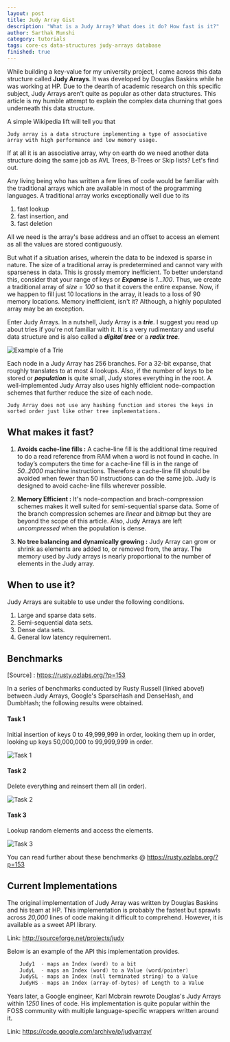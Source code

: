 ```yaml
---
layout: post
title: Judy Array Gist
description: "What is a Judy Array? What does it do? How fast is it?"
author: Sarthak Munshi
category: tutorials
tags: core-cs data-structures judy-arrays database
finished: true
---
```


While building a key-value for my university project, I came across this data structure called **Judy Arrays**. It was developed by Douglas Baskins while he was working at HP. Due to the dearth of academic research on this specific subject, Judy Arrays aren't quite as popular as other data structures. This article is my humble attempt to explain the complex data churning that goes underneath this data structure.

A simple Wikipedia lift will tell you that 

```
Judy array is a data structure implementing a type of associative array with high performance and low memory usage.
```

If at all it is an associative array, why on earth do we need another data structure doing the same job as AVL Trees, B-Trees or Skip lists? Let's find out.

Any living being who has written a few lines of code would be familiar with the traditional arrays which are available in most of the programming languages. A traditional array works exceptionally well due to its
1. fast lookup
2. fast insertion, and
3. fast deletion

All we need is the array's base address and an offset to access an element as all the values are stored contiguously. 

But what if a situation arises, wherein the data to be indexed is sparse in nature. The size of a traditional array is predetermined and cannot vary with sparseness in data. This is grossly memory inefficient. To better understand this, consider that your range of keys or **_Expanse_** is _1...100_. Thus, we create a traditional array of _size = 100_ so that it covers the entire expanse. Now, if we happen to fill just 10 locations in the array, it leads to a loss of 90 memory locations. Memory inefficient, isn't it? Although, a highly populated array may be an exception.

Enter Judy Arrays. In a nutshell, Judy Array is a **_trie_**. I suggest you read up about tries if you're not familiar with it. It is a very rudimentary and useful data structure and is also called a **_digital tree_** or a **_radix tree_**.


![Example of a Trie](http://odhyan.com/blog/wp-content/uploads/2010/11/trie-example.png)

Each node in a Judy Array has 256 branches. For a 32-bit expanse, that roughly translates to at most 4 lookups. Also, if the number of keys to be stored or **_population_** is quite small, Judy stores everything in the root. A well-implemented Judy Array also uses highly efficient node-compaction schemes that further reduce the size of each node. 

```
Judy Array does not use any hashing function and stores the keys in sorted order just like other tree implementations. 
```

## What makes it fast?

1. **Avoids cache-line fills :** A cache-line fill is the additional time required to do a read reference from RAM when a word is not found in cache. In today’s computers the time for a cache-line fill is in the range of _50..2000_ machine instructions. Therefore a cache-line fill should be avoided when fewer than 50 instructions can do the same job. Judy is designed to avoid cache-line fills wherever possible.

2. **Memory Efficient :** It's node-compaction and brach-compression schemes makes it well suited for semi-sequential sparse data. Some of the branch compression schemes are _linear_ and _bitmap_ but they are beyond the scope of this article. Also, Judy Arrays are left _uncompressed_ when the population is dense. 

3. **No tree balancing and dynamically growing :** Judy Array can grow or shrink as elements are added to, or removed from, the array. The memory used by Judy arrays is nearly proportional to the number of elements in the Judy array.

## When to use it?

Judy Arrays are suitable to use under the following conditions.

1. Large and sparse data sets.
2. Semi-sequential data sets.
3. Dense data sets.
4. General low latency requirement.

## Benchmarks

[Source] : <a href="https://rusty.ozlabs.org/?p=153">https://rusty.ozlabs.org/?p=153</a>

In a series of benchmarks conducted by Rusty Russell (linked above!) between Judy Arrays, Google's SparseHash and DenseHash, and DumbHash; the following results were obtained.

#### Task 1

Initial insertion of keys 0 to 49,999,999 in order, looking them up in order, looking up keys 50,000,000 to 99,999,999 in order.

![Task 1](http://oi65.tinypic.com/2j4vcb9.jpg)

#### Task 2

Delete everything and reinsert them all (in order).

![Task 2](http://oi67.tinypic.com/2z3xts3.jpg)

#### Task 3

Lookup random elements and access the elements. 

![Task 3](http://oi68.tinypic.com/fz6bti.jpg)


You can read further about these benchmarks @ <a href="https://rusty.ozlabs.org/?p=153">https://rusty.ozlabs.org/?p=153</a>
## Current Implementations

The original implementation of Judy Array was written by Douglas Baskins and his team at HP. This implementation is probably the fastest but sprawls across _20,000_ lines of code making it difficult to comprehend. However, it is available as a sweet API library. 

Link: <a href="http://sourceforge.net/projects/judy">http://sourceforge.net/projects/judy</a>

 Below is an example of the API this implementation provides.

```c
    Judy1  - maps an Index (word) to a bit
    JudyL  - maps an Index (word) to a Value (word/pointer)
    JudySL - maps an Index (null terminated string) to a Value
    JudyHS - maps an Index (array-of-bytes) of Length to a Value
```

Years later, a Google engineer, Karl Mcbrain rewrote Douglas's Judy Arrays within _1250_ lines of code. His implementation is quite popular within the FOSS community with multiple language-specific wrappers written around it. 

Link: <a href="https://code.google.com/archive/p/judyarray/">https://code.google.com/archive/p/judyarray/</a>


